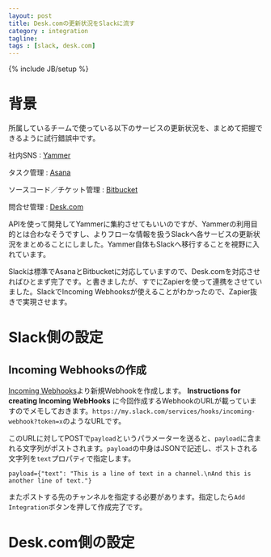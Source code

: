 ```yaml
---
layout: post
title: Desk.comの更新状況をSlackに流す
category : integration
tagline: 
tags : [slack, desk.com]
---
```

{% include JB/setup %}

# 背景

所属しているチームで使っている以下のサービスの更新状況を、まとめて把握できるように試行錯誤中です。

社内SNS
: [Yammer](https://www.yammer.com/)

タスク管理
: [Asana](https://asana.com/)

ソースコード／チケット管理
: [Bitbucket](https://bitbucket.org/)

問合せ管理
: [Desk.com](http://www.desk.com/)

APIを使って開発してYammerに集約させてもいいのですが、Yammerの利用目的とは合わなそうですし、よりフローな情報を扱うSlackへ各サービスの更新状況をまとめることにしました。Yammer自体もSlackへ移行することを視野に入れています。

Slackは標準でAsanaとBitbucketに対応していますので、Desk.comを対応させればひとまず完了です。と書きましたが、すでにZapierを使って連携をさせていました。SlackでIncoming Webhooksが使えることがわかったので、Zapier抜きで実現させます。

# Slack側の設定

## Incoming Webhooksの作成

[Incoming Webhooks](https://my.slack.com/services/new/incoming-webhook)より新規Webhookを作成します。 __Instructions for creating Incoming WebHooks__ に今回作成するWebhookのURLが載っていますのでメモしておきます。`https://my.slack.com/services/hooks/incoming-webhook?token=x`のようなURLです。

このURLに対してPOSTで`payload`というパラメーターを送ると、`payload`に含まれる文字列がポストされます。`payload`の中身はJSONで記述し、ポストされる文字列を`text`プロパティで指定します。

	payload={"text": "This is a line of text in a channel.\nAnd this is another line of text."}

またポストする先のチャンネルを指定する必要があります。指定したら`Add Integration`ボタンを押して作成完了です。

# Desk.com側の設定
